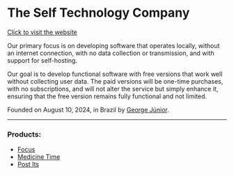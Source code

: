 # The Self Technology Company

[Click to visit the website](https://official-tstc.github.io/web)

Our primary focus is on developing software that operates locally, without an internet connection, with no data collection or transmission, and with support for self-hosting.

Our goal is to develop functional software with free versions that work well without collecting user data. The paid versions will be one-time purchases, with no subscriptions, and will not alter the service but simply enhance it, ensuring that the free version remains fully functional and not limited.

Founded on August 10, 2024, in Brazil by [George Júnior](https://github.com/georgejrdev).

<hr>

### Products:
- [Focus]()
- [Medicine Time](https://github.com/georgejrdev/Medicine-Time)
- [Post Its](https://play.google.com/store/apps/details?id=com.georgejrdev.postits)